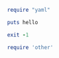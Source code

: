 

```ruby @testfile.rb #header
require "yaml"
```


```ruby @testfile.rb #body
puts hello
```

```ruby @testfile.rb #end
exit -1
```


```ruby @testfile.rb #header
require 'other'
```
